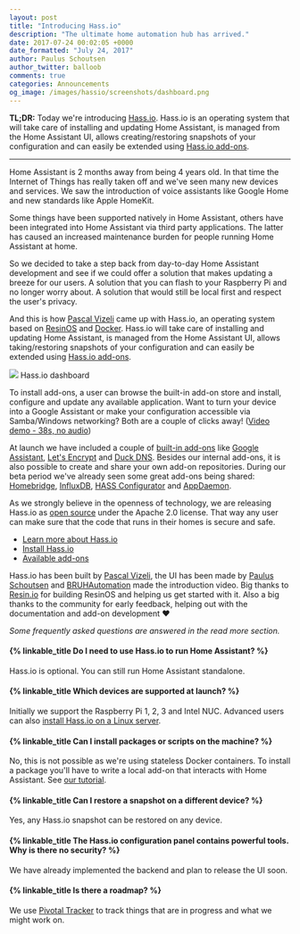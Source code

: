 ```yaml
---
layout: post
title: "Introducing Hass.io"
description: "The ultimate home automation hub has arrived."
date: 2017-07-24 00:02:05 +0000
date_formatted: "July 24, 2017"
author: Paulus Schoutsen
author_twitter: balloob
comments: true
categories: Announcements
og_image: /images/hassio/screenshots/dashboard.png
---
```


**TL;DR:** Today we're introducing [Hass.io]. Hass.io is an operating system that will take care of installing and updating Home Assistant, is managed from the Home Assistant UI, allows creating/restoring snapshots of your configuration and can easily be extended using [Hass.io add-ons][addons].

----

Home Assistant is 2 months away from being 4 years old. In that time the Internet of Things has really taken off and we've seen many new devices and services. We saw the introduction of voice assistants like Google Home and new standards like Apple HomeKit.

Some things have been supported natively in Home Assistant, others have been integrated into Home Assistant via third party applications. The latter has caused an increased maintenance burden for people running Home Assistant at home.

So we decided to take a step back from day-to-day Home Assistant development and see if we could offer a solution that makes updating a breeze for our users. A solution that you can flash to your Raspberry Pi and no longer worry about. A solution that would still be local first and respect the user's privacy.

And this is how [Pascal Vizeli] came up with Hass.io, an operating system based on [ResinOS] and [Docker]. Hass.io will take care of installing and updating Home Assistant, is managed from the Home Assistant UI, allows taking/restoring snapshots of your configuration and can easily be extended using [Hass.io add-ons][addons].

<p class='img'>
<img src='/images/hassio/screenshots/dashboard.png'>
Hass.io dashboard
</p>

To install add-ons, a user can browse the built-in add-on store and install, configure and update any available application. Want to turn your device into a Google Assistant or make your configuration accessible via Samba/Windows networking? Both are a couple of clicks away! ([Video demo - 38s, no audio][install-demo])

At launch we have included a couple of [built-in add-ons][addons] like [Google Assistant], [Let's Encrypt] and [Duck DNS]. Besides our internal add-ons, it is also possible to create and share your own add-on repositories. During our beta period we've already seen some great add-ons being shared: [Homebridge][olivierg], [InfluxDB][bestlibre], [HASS Configurator][danielperna] and [AppDaemon][vkorn].

As we strongly believe in the openness of technology, we are releasing Hass.io as [open source] under the Apache 2.0 license. That way any user can make sure that the code that runs in their homes is secure and safe.

- [Learn more about Hass.io][Hass.io]
- [Install Hass.io][install]
- [Available add-ons][addons]

Hass.io has been built by [Pascal Vizeli], the UI has been made by [Paulus Schoutsen] and [BRUHAutomation] made the introduction video. Big thanks to [Resin.io] for building ResinOS and helping us get started with it. Also a big thanks to the community for early feedback, helping out with the documentation and add-on development ❤️

_Some frequently asked questions are answered in the read more section._

<!--more-->

#### {% linkable_title Do I need to use Hass.io to run Home Assistant? %}

Hass.io is optional. You can still run Home Assistant standalone.

#### {% linkable_title Which devices are supported at launch? %}

Initially we support the Raspberry Pi 1, 2, 3 and Intel NUC. Advanced users can also [install Hass.io on a Linux server][advanced-install].

#### {% linkable_title Can I install packages or scripts on the machine? %}

No, this is not possible as we're using stateless Docker containers. To install a package you'll have to write a local add-on that interacts with Home Assistant. See [our tutorial][run-local].

#### {% linkable_title Can I restore a snapshot on a different device? %}

Yes, any Hass.io snapshot can be restored on any device.

#### {% linkable_title The Hass.io configuration panel contains powerful tools. Why is there no security? %}

We have already implemented the backend and plan to release the UI soon.

#### {% linkable_title Is there a roadmap? %}

We use [Pivotal Tracker] to track things that are in progress and what we might work on.

[Hass.io]: /hassio
[install]: /hassio/installation
[Homebridge]: https://github.com/nfarina/homebridge
[hb-hass]: https://github.com/home-assistant/homebridge-homeassistant
[Pascal Vizeli]: https://github.com/pvizeli/
[Paulus Schoutsen]: https://github.com/balloob/
[ResinOS]: https://resinos.io/
[Docker]: https://www.docker.com/
[addons]: /addons/
[bestlibre]: https://community.home-assistant.io/t/repository-bestlibre-addons-repository/18037
[danielperna]: https://community.home-assistant.io/t/repository-hass-configurator/17838
[olivierg]: https://community.home-assistant.io/t/repository-homebridge-add-on/18569
[vkorn]: https://community.home-assistant.io/t/repository-few-addons/20659
[install-demo]: https://youtu.be/NfyavpAg4as
[BRUHAutomation]: https://www.youtube.com/channel/UCLecVrux63S6aYiErxdiy4w
[open source]: https://github.com/home-assistant/hassio
[Google Assistant]: /addons/google_assistant/
[Let's Encrypt]: /addons/lets_encrypt/
[Duck DNS]: /addons/duckdns/
[advanced-install]: /hassio/installation/#alternative-install-on-generic-linux-server
[Pivotal Tracker]: https://www.pivotaltracker.com/n/projects/2020851
[run-local]: /hassio/run_local/
[Resin.io]: https://resin.io
